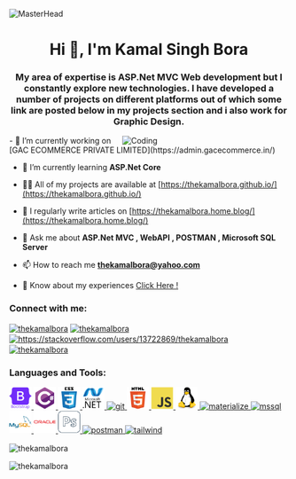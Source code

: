 ![MasterHead](https://media-exp2.licdn.com/dms/image/C4D16AQFK-VW9oiP5OA/profile-displaybackgroundimage-shrink_200_800/0/1656185322188?e=1661385600&v=beta&t=5GajTeV6d9QkvaNgLplceWEWkuNAqgtOqb7BXQGg1Gc)
<h1 align="center">Hi 👋, I'm Kamal Singh Bora</h1>
<h3 align="center">My area of expertise is ASP.Net MVC Web development but I constantly explore new technologies. I have developed a number of projects on different platforms out of which some link are posted below in my projects section and i also work for Graphic Design.</h3>
<img align="right" alt="Coding" width="300" src="https://cdn.dribbble.com/users/1162077/screenshots/3848914/programmer.gif">
- 🔭 I’m currently working on [GAC ECOMMERCE PRIVATE LIMITED](https://admin.gacecommerce.in/)

- 🌱 I’m currently learning **ASP.Net Core**

- 👨‍💻 All of my projects are available at [https://thekamalbora.github.io/](https://thekamalbora.github.io/)

- 📝 I regularly write articles on [https://thekamalbora.home.blog/](https://thekamalbora.home.blog/)

- 💬 Ask me about **ASP.Net MVC , WebAPI , POSTMAN , Microsoft SQL Server**

- 📫 How to reach me **thekamalbora@yahoo.com**

- 📄 Know about my experiences <a href="https://thekamalbora.github.io/img/KamalSinghBora_5_Years_Dot_Net.pdf" target="_blank">Click Here !</a>

<h3 align="left">Connect with me:</h3>
<p align="left">
<a href="https://twitter.com/thekamalbora" target="blank"><img align="center" src="https://raw.githubusercontent.com/rahuldkjain/github-profile-readme-generator/master/src/images/icons/Social/twitter.svg" alt="thekamalbora" height="30" width="40" /></a>
<a href="https://linkedin.com/in/thekamalbora" target="blank"><img align="center" src="https://raw.githubusercontent.com/rahuldkjain/github-profile-readme-generator/master/src/images/icons/Social/linked-in-alt.svg" alt="thekamalbora" height="30" width="40" /></a>
<a href="https://stackoverflow.com/users/https://stackoverflow.com/users/13722869/thekamalbora" target="blank"><img align="center" src="https://raw.githubusercontent.com/rahuldkjain/github-profile-readme-generator/master/src/images/icons/Social/stack-overflow.svg" alt="https://stackoverflow.com/users/13722869/thekamalbora" height="30" width="40" /></a>
<a href="https://instagram.com/thekamalbora" target="blank"><img align="center" src="https://raw.githubusercontent.com/rahuldkjain/github-profile-readme-generator/master/src/images/icons/Social/instagram.svg" alt="thekamalbora" height="30" width="40" /></a>
</p>

<h3 align="left">Languages and Tools:</h3>
<p align="left"> <a href="https://getbootstrap.com" target="_blank" rel="noreferrer"> <img src="https://raw.githubusercontent.com/devicons/devicon/master/icons/bootstrap/bootstrap-plain-wordmark.svg" alt="bootstrap" width="40" height="40"/> </a> <a href="https://www.w3schools.com/cs/" target="_blank" rel="noreferrer"> <img src="https://raw.githubusercontent.com/devicons/devicon/master/icons/csharp/csharp-original.svg" alt="csharp" width="40" height="40"/> </a> <a href="https://www.w3schools.com/css/" target="_blank" rel="noreferrer"> <img src="https://raw.githubusercontent.com/devicons/devicon/master/icons/css3/css3-original-wordmark.svg" alt="css3" width="40" height="40"/> </a> <a href="https://dotnet.microsoft.com/" target="_blank" rel="noreferrer"> <img src="https://raw.githubusercontent.com/devicons/devicon/master/icons/dot-net/dot-net-original-wordmark.svg" alt="dotnet" width="40" height="40"/> </a> <a href="https://git-scm.com/" target="_blank" rel="noreferrer"> <img src="https://www.vectorlogo.zone/logos/git-scm/git-scm-icon.svg" alt="git" width="40" height="40"/> </a> <a href="https://www.w3.org/html/" target="_blank" rel="noreferrer"> <img src="https://raw.githubusercontent.com/devicons/devicon/master/icons/html5/html5-original-wordmark.svg" alt="html5" width="40" height="40"/> </a> <a href="https://developer.mozilla.org/en-US/docs/Web/JavaScript" target="_blank" rel="noreferrer"> <img src="https://raw.githubusercontent.com/devicons/devicon/master/icons/javascript/javascript-original.svg" alt="javascript" width="40" height="40"/> </a> <a href="https://www.linux.org/" target="_blank" rel="noreferrer"> <img src="https://raw.githubusercontent.com/devicons/devicon/master/icons/linux/linux-original.svg" alt="linux" width="40" height="40"/> </a> <a href="https://materializecss.com/" target="_blank" rel="noreferrer"> <img src="https://raw.githubusercontent.com/prplx/svg-logos/5585531d45d294869c4eaab4d7cf2e9c167710a9/svg/materialize.svg" alt="materialize" width="40" height="40"/> </a> <a href="https://www.microsoft.com/en-us/sql-server" target="_blank" rel="noreferrer"> <img src="https://www.svgrepo.com/show/303229/microsoft-sql-server-logo.svg" alt="mssql" width="40" height="40"/> </a> <a href="https://www.mysql.com/" target="_blank" rel="noreferrer"> <img src="https://raw.githubusercontent.com/devicons/devicon/master/icons/mysql/mysql-original-wordmark.svg" alt="mysql" width="40" height="40"/> </a> <a href="https://www.oracle.com/" target="_blank" rel="noreferrer"> <img src="https://raw.githubusercontent.com/devicons/devicon/master/icons/oracle/oracle-original.svg" alt="oracle" width="40" height="40"/> </a> <a href="https://www.photoshop.com/en" target="_blank" rel="noreferrer"> <img src="https://raw.githubusercontent.com/devicons/devicon/master/icons/photoshop/photoshop-line.svg" alt="photoshop" width="40" height="40"/> </a> <a href="https://postman.com" target="_blank" rel="noreferrer"> <img src="https://www.vectorlogo.zone/logos/getpostman/getpostman-icon.svg" alt="postman" width="40" height="40"/> </a> <a href="https://tailwindcss.com/" target="_blank" rel="noreferrer"> <img src="https://www.vectorlogo.zone/logos/tailwindcss/tailwindcss-icon.svg" alt="tailwind" width="40" height="40"/> </a> </p>

<p><img align="center" src="https://github-readme-stats.vercel.app/api/top-langs?username=thekamalbora&show_icons=true&locale=en&layout=compact" alt="thekamalbora" /></p>

<p><img align="center" src="https://github-readme-streak-stats.herokuapp.com/?user=thekamalbora&" alt="thekamalbora" /></p>

